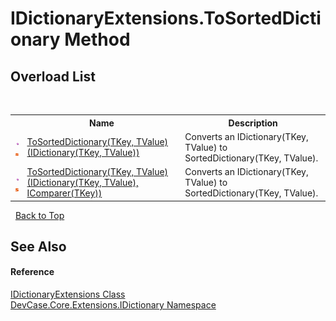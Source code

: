 # IDictionaryExtensions.ToSortedDictionary Method 
 


## Overload List
&nbsp;<table><tr><th></th><th>Name</th><th>Description</th></tr><tr><td>![Public method](media/pubmethod.gif "Public method")![Static member](media/static.gif "Static member")</td><td><a href="M_DevCase_Core_Extensions_IDictionary_IDictionaryExtensions_ToSortedDictionary__2">ToSortedDictionary(TKey, TValue)(IDictionary(TKey, TValue))</a></td><td>
Converts an IDictionary(TKey, TValue) to SortedDictionary(TKey, TValue).</td></tr><tr><td>![Public method](media/pubmethod.gif "Public method")![Static member](media/static.gif "Static member")</td><td><a href="M_DevCase_Core_Extensions_IDictionary_IDictionaryExtensions_ToSortedDictionary__2_1">ToSortedDictionary(TKey, TValue)(IDictionary(TKey, TValue), IComparer(TKey))</a></td><td>
Converts an IDictionary(TKey, TValue) to SortedDictionary(TKey, TValue).</td></tr></table>&nbsp;
<a href="#idictionaryextensions.tosorteddictionary-method">Back to Top</a>

## See Also


#### Reference
<a href="T_DevCase_Core_Extensions_IDictionary_IDictionaryExtensions">IDictionaryExtensions Class</a><br /><a href="N_DevCase_Core_Extensions_IDictionary">DevCase.Core.Extensions.IDictionary Namespace</a><br />